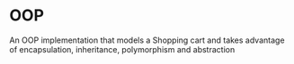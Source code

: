 # OOP
An OOP implementation that models a Shopping cart and takes advantage of encapsulation, inheritance, polymorphism and abstraction
